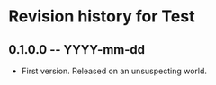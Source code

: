 # Revision history for Test

## 0.1.0.0 -- YYYY-mm-dd

* First version. Released on an unsuspecting world.
